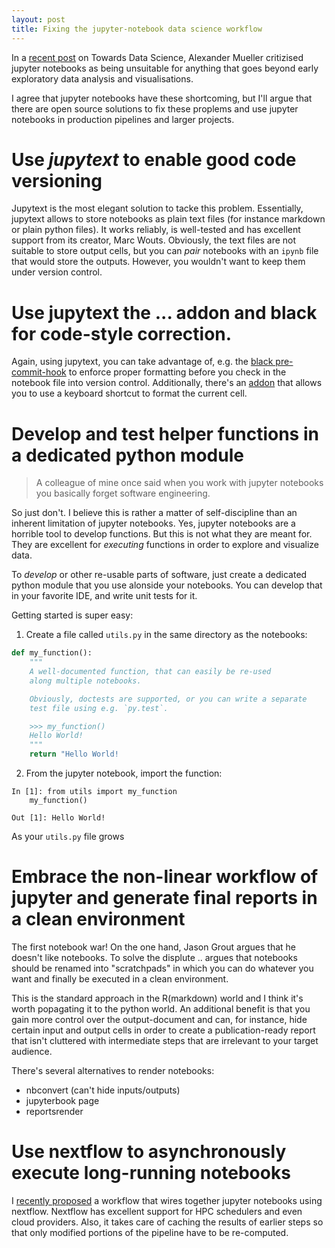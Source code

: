 ```yaml
---
layout: post
title: Fixing the jupyter-notebook data science workflow
---
```


In a [recent post](https://towardsdatascience.com/5-reasons-why-jupyter-notebooks-suck-4dc201e27086) on Towards Data Science, Alexander Mueller critizised jupyter notebooks as being unsuitable for anything that goes beyond early exploratory data analysis and visualisations. 

I agree that jupyter notebooks have these shortcoming, but I'll argue that there are open source solutions to fix these proplems and use jupyter notebooks in production pipelines and larger projects. 


# Use *jupytext* to enable good code versioning
Jupytext is the most elegant solution to tacke this problem. Essentially, jupytext allows to store notebooks as plain text files (for instance markdown or plain python files). It works reliably, is well-tested and has excellent support from its creator, Marc Wouts. 
Obviously, the text files are not suitable to store output cells, but you can *pair* notebooks with an `ipynb` file that would store the outputs. However, you wouldn't want to keep them under version control. 


# Use jupytext the ... addon and black for code-style correction.  
Again, using jupytext, you can take advantage of, e.g. the [black pre-commit-hook]() to enforce proper formatting before you check in the notebook file into version control. Additionally, there's an [addon]() that allows you to use a keyboard shortcut to format the current cell. 


# Develop and test helper functions in a dedicated python module 
> A colleague of mine once said when you work with jupyter notebooks you basically forget software engineering. 

So just don't. I believe this is rather a matter of self-discipline than an inherent limitation of jupyter notebooks. Yes, jupyter notebooks are a horrible tool to develop functions. But this is not what they are meant for. They are excellent for *executing* functions in order to explore and visualize data. 

To *develop* or other re-usable parts of software, just create a dedicated python module that you use alonside your notebooks. You can develop that in your favorite IDE, and write unit tests for it. 

Getting started is super easy: 

1. Create a file called `utils.py` in the same directory as the notebooks: 
```python
def my_function():
	"""
	A well-documented function, that can easily be re-used 
	along multiple notebooks. 

	Obviously, doctests are supported, or you can write a separate
	test file using e.g. `py.test`.

	>>> my_function()
	Hello World!
	"""
	return "Hello World!


```

2. From the jupyter notebook, import the function: 
```
In [1]: from utils import my_function
	my_function()

Out [1]: Hello World! 
```

As your `utils.py` file grows


# Embrace the non-linear workflow of jupyter and generate final reports in a clean environment 
The first notebook war! 
On the one hand, Jason Grout argues that he doesn't like notebooks. To solve the displute .. argues that notebooks should be renamed into "scratchpads" in which you can do whatever you want and finally be executed in a clean environment. 

This is the standard approach in the R(markdown) world and I think it's worth popagating it to the python world. An additional benefit is that you gain more control over the output-document and can, for instance, hide certain input and output cells in order to create a publication-ready report that isn't cluttered with intermediate steps that are irrelevant to your target audience. 

There's several alternatives to render notebooks:

* nbconvert (can't hide inputs/outputs)
* jupyterbook page
* reportsrender 


# Use nextflow to asynchronously execute long-running notebooks 
I [recently proposed]() a workflow that wires together jupyter notebooks using nextflow. 
Nextflow has excellent support for HPC schedulers and even cloud providers. Also, it takes care of caching the results of earlier steps so that only modified portions of the pipeline have to be re-computed. 
